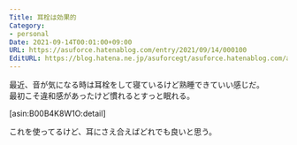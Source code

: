 ```yaml
---
Title: 耳栓は効果的
Category:
- personal
Date: 2021-09-14T00:01:00+09:00
URL: https://asuforce.hatenablog.com/entry/2021/09/14/000100
EditURL: https://blog.hatena.ne.jp/asuforcegt/asuforce.hatenablog.com/atom/entry/13574176438011403130
---
```


最近、音が気になる時は耳栓をして寝ているけど熟睡できていい感じだ。  
最初こそ違和感があったけど慣れるとすっと眠れる。  

[asin:B00B4K8W1O:detail]

これを使ってるけど、耳にさえ合えばどれでも良いと思う。
